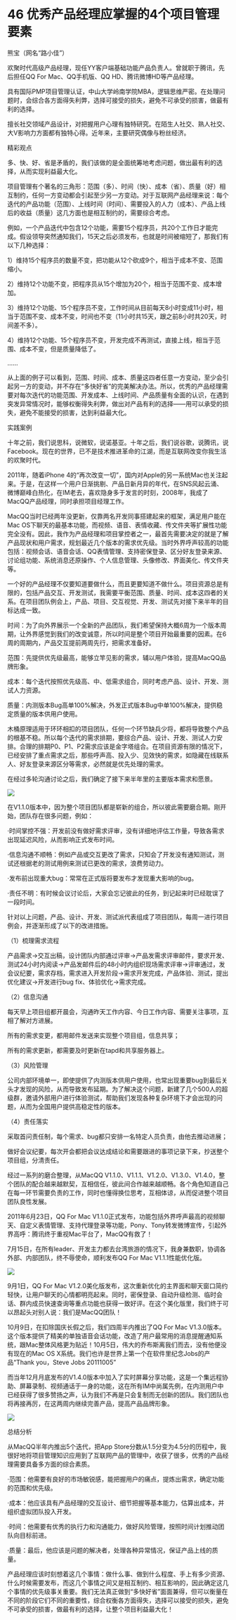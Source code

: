 # 46 优秀产品经理应掌握的4个项目管理要素

熊宝（网名“路小佳”）

欢聚时代高级产品经理，现任YY客户端基础功能产品负责人。曾就职于腾讯，先后担任QQ For Mac、QQ手机版、QQ HD、腾讯微博HD等产品经理。

具有国际PMP项目管理认证，中山大学岭南学院MBA，逻辑思维严密。在处理问题时，会综合各方面得失利弊，选择可接受的损失，避免不可承受的损害，做最有利的选择。

擅长社交领域产品设计，对把握用户心理有独特研究。在陌生人社交、熟人社交、大V影响力方面都有独特心得。近年来，主要研究偶像与粉丝经济。

精彩观点

多、快、好、省是矛盾的，我们该做的是全面统筹地考虑问题，做出最有利的选择，从而实现利益最大化。

项目管理有个著名的三角形：范围（多）、时间（快）、成本（省）、质量（好）相互制约，任何一方变动都会引起至少另一方变动。对于互联网产品经理来说：每个迭代的产品功能（范围）、上线时间（时间）、需要投入的人力（成本）、产品上线后的收益（质量）这几方面也是相互制约的，需要综合考虑。

例如，一个产品迭代中包含12个功能，需要15个程序员，共20个工作日才能完成。假设领导突然通知我们，15天之后必须发布，也就是时间被缩短了，那我们有以下几种选择：

1）维持15个程序员的数量不变，把功能从12个砍成9个，相当于成本不变、范围缩小。

2）维持12个功能不变，把程序员从15个增加为20个，相当于范围不变、成本增加。

3）维持12个功能、15个程序员不变，工作时间从目前每天8小时变成11小时，相当于范围不变、成本不变，时间也不变（11小时共15天，跟之前8小时共20天，时间差不多）。

4）维持12个功能、15个程序员不变，开发完成不再测试，直接上线，相当于范围、成本不变，但是质量降低了。

……

从上面的例子可以看到，范围、时间、成本、质量这四者任意一方变动，至少会引起另一方的变动，并不存在“多快好省”的完美解决办法。所以，优秀的产品经理需要对每次迭代的功能范围、开发成本、上线时间、产品质量有全面的认识，在遇到突发异常情况时，能够权衡得失利弊，做出对产品有利的选择——用可以承受的损失，避免不能接受的损害，达到利益最大化。

实践案例

十年之前，我们说思科，说微软，说诺基亚。十年之后，我们说谷歌，说腾讯，说Facebook。现在的世界，已不是技术推进革命的江湖，而是互联网改变你我生活的欢聚时代。

2011年，随着iPhone 4的“再次改变一切”，国内对Apple的另一系统Mac也关注起来。于是，在这样一个用户日渐挑剔、产品日新月异的年代，在SNS风起云涌、微博巅峰白热化，在IM老去，喜欢隐身多于发言的时刻，2008年，我成了MacQQ产品经理，同时承担项目经理工作。

MacQQ当时已经两年没更新，仅靠两名开发同事搭建起来的框架，满足用户能在Mac OS下聊天的最基本功能，而视频、语音、表情收藏、传文件夹等扩展性功能完全没有。因此，我作为产品经理和项目掌控者之一，最首先需要决定的就是了解产品现状和用户需求，规划最近几个版本的需求优先级。当时外界呼声较高的功能包括：视频会话、语音会话、QQ表情管理、支持密保登录、区分好友登录来源、讨论组功能、系统消息还原操作、个人信息管理、头像修改、界面美化、传文件夹等。

一个好的产品经理不仅要知道要做什么，而且更要知道不做什么。项目资源总是有限的，包括产品交互、开发测试，我需要平衡范围、质量、时间、成本这四者的关系。在项目团队例会上，产品、项目、交互视觉、开发、测试先对接下来半年的目标达成一致。

时间：为了向外界展示一个全新的产品团队，我们希望保持大概6周为一个版本周期，让外界感觉到我们的改变诚意，所以时间是整个项目开始最重要的因素。在6周的周期内，产品交互提前两周先行，把需求准备好。

范围：先提供优先级最高，能够立竿见影的需求，辅以用户体验，提高MacQQ品牌形象。

成本：每个迭代按照优先级高、中、低需求组合，同时考虑产品、设计、开发、测试人力资源。

质量：内测版本Bug高单100%解决，外发正式版本Bug中单100%解决，提供稳定质量的版本供用户使用。

木桶原理适用于环环相扣的项目团队，任何一个环节缺兵少将，都将导致整个产品的根基不稳。所以每个迭代的需求排期，要综合产品、设计、开发、测试人力安排。合理的排期P0、P1、P2需求应该是金字塔组合。在项目资源有限的情况下，已经安排了重点需求之后，那些呼声高、投入少、见效快的需求，如隐藏在线联系人、好友登录来源区分等需求，必然就是优先处理的需求。

在经过多轮沟通讨论之后，我们确定了接下来半年里的主要版本需求和愿景。

![](images/image01855.jpeg)

在V1.1.0版本中，因为整个项目团队都是崭新的组合，所以彼此需要磨合期。刚开始，团队存在很多问题，例如：

·时间掌控不强：开发前没有做好需求评审，没有详细地评估工作量，导致各需求出现延迟风险，从而影响正式发布时间。

·信息沟通不顺畅：例如产品或交互更改了需求，只知会了开发没有通知测试，测试还根据老的测试用例来测试已更改的需求，浪费劳动力。

·发布前出现重大bug：常常在正式版将要发布才发现重大影响的bug。

·责任不明：有时候会议讨论后，大家会忘记彼此的任务，到记起来时已经耽误了一段时间。

针对以上问题，产品、设计、开发、测试派代表组成了项目团队，每周一进行项目例会，并逐渐形成了以下的改进措施。

（1）梳理需求流程

产品需求→交互出稿，设计团队内部通过评审→产品发需求评审邮件，要求开发、测试24小时内阅读→产品发邮件后的48小时内组织现场需求评审→评审通过，发会议纪要，需求存档，需求进入开发阶段→需求开发完成，产品体验、测试，提出优化建议→开发进行bug fix、体验优化→需求完成。

（2）信息沟通

每天早上项目组都开晨会，沟通昨天工作内容、今日工作内容、需要关注事项，互相了解对方进展。

所有的需求变更，都用邮件发送来实现整个项目组，信息共享；

所有的需求更新，都需要及时更新在tapd和共享服务器上。

（3）风险管理

公司内部环境单一，即使提供了内测版本供用户使用，也常出现重要bug到最后关头才发现的风险，从而导致发布延期。为了解决这个问题，新建了几个500人的超级群，邀请外部用户进行体验测试，帮助我们发现各种复杂环境下才会出现的问题，从而为全国用户提供高稳定性的版本。

（4）责任落实

采取首问责任制，每个需求、bug都只安排一名特定人员负责，由他去推动进展；

做好会议纪要，每次开会都把会议达成结论和需要跟进的事项记录下来，抄送整个项目组，分清责任。

经过一系列的磨合整理，从MacQQ V1.1.0、V1.1.1、V1.2.0、V1.3.0、V1.4.0，整个团队的配合越来越默契，互相信任，彼此间合作越来越顺畅。各个角色知道自己在每一环节需要负责的工作，同时也懂得换位思考，互相体谅，从而促进整个项目团队良性发展。

2011年6月23日，QQ For Mac V1.1.0正式发布，功能包括外界呼声最高的视频聊天、自定义表情管理、支持代理登录等功能，Pony、Tony转发微博宣传，引起外界高呼：腾讯终于重视Mac平台了，MacQQ有救了！

7月15日，在所有leader、开发主力都去台湾旅游的情况下，我身兼数职，协调各外部、内部团队，终不辱使命，顺利发布QQ For Mac V1.1.1性能优化版。

![](images/image01856.jpeg)

9月1日，QQ For Mac V1.2.0美化版发布，这次重新优化的主界面和聊天窗口简约轻快，让用户聊天的心情都明亮起来。同时，密保登录、自动升级检测、临时会话、群内成员快速查询等重点功能也获得一致好评。在这个美化版里，我们终于可以昂起头对别人说：我们是MacQQ团队！

10月9日，在扣除国庆长假之后，我们四周半内推出了QQ For Mac V1.3.0版本。这个版本提供了精美的单独语音会话功能，改造了用户最常用的消息提醒通知系统，跟Mac整体风格更为贴近！10月5日，伟大的乔布斯离我们而去，没有他便没有现在的Mac OS X系统。我们也许是世界上第一个在软件里纪念Jobs的产品“Thank you，Steve Jobs 20111005”

而当年12月月底发布的V1.4.0版本中加入了实时屏幕分享功能，这是一个集远程协助、屏幕录制、视频通话于一身的功能，这在所有IM中尚属先例，在内测用户中已经获得了很多赞扬之声，认为我们不再是只会复制而无创新的团队。我们团队也将再接再厉，在这两周内继续完善产品，提高产品品牌形象。

![](images/image01857.jpeg)

总结分析

从MacQQ半年内推出5个迭代，把App Store分数从1.5分变为4.5分的历程中，我很好地将项目管理知识应用到了互联网产品的管理中，收获了很多，优秀的产品经理需要具备多方面的综合素质。

·范围：他需要有良好的市场敏锐感，能把握用户的痛点，提炼出需求，确定功能的范围和优先级。

·成本：他应该具有产品经理的交互设计、细节把握等基本能力，估算出成本，并组织虚拟团队投入开发。

·时间：他需要有优秀的执行力和沟通能力，做好风险管理，按照时间计划推动团队向目标前进。

·质量：最后，他应该是问题的解决者，处理各种异常情况，保证产品上线的质量。

产品经理应该时刻想着这几个事情：做什么事、做到什么程度、手上有多少资源、什么时候需要发布，而这几个事情之间又是相互制约、相互影响的，因此确定这几个事情的优先级事关重要。我们无法真正做到“多快好省”面面兼得，但可以衡量在不同的阶段它们不同的重要性，综合权衡各方面得失，选择可以接受的损失，避免不可承受的损害，做最有利的选择，让整个项目利益最大化！
